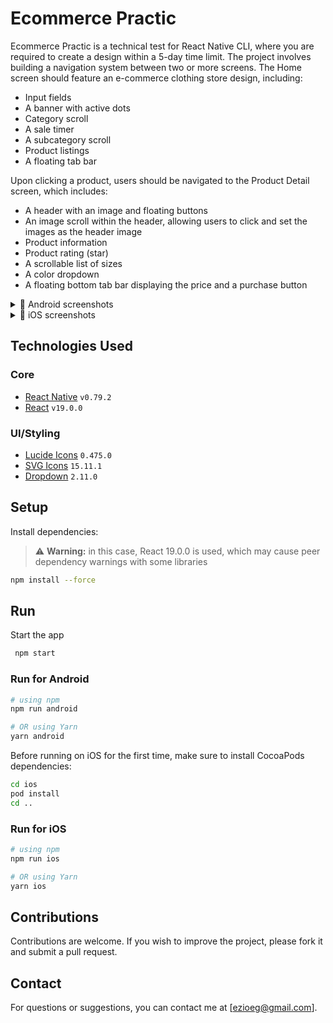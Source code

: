 # Ecommerce Practic

Ecommerce Practic is a technical test for React Native CLI, where you are required to create a design within a 5-day time limit. The project involves building a navigation system between two or more screens. The Home screen should feature an e-commerce clothing store design, including:

- Input fields
- A banner with active dots
- Category scroll
- A sale timer
- A subcategory scroll
- Product listings
- A floating tab bar

Upon clicking a product, users should be navigated to the Product Detail screen, which includes:

- A header with an image and floating buttons
- An image scroll within the header, allowing users to click and set the images as the header image
- Product information
- Product rating (star)
- A scrollable list of sizes
- A color dropdown
- A floating bottom tab bar displaying the price and a purchase button

<details>
  <summary>📱 Android screenshots</summary>

  <p>
    <img src="https://github.com/user-attachments/assets/be5a0fc9-474b-4386-aaff-1f71827f80fd" alt="Android Screenshot 2" width="400"/>
    <img src="https://github.com/user-attachments/assets/4acf7241-923a-44e9-8129-921a11f14479" alt="Android Screenshot 2" width="400"/>
  </p>

</details>

<details>
  <summary>📱 iOS screenshots</summary>

  <p>
    <img src="https://github.com/user-attachments/assets/7ed494ab-8236-49be-8a17-65b322923795" alt="iOS Screenshot 1" width="400"/>
    <img src="https://github.com/user-attachments/assets/7aa46cc5-da8a-49ba-b49f-b85c01ede2ba" alt="iOS Screenshot 2" width="400"/>
  </p>

</details>

## Technologies Used

### Core

- [React Native](https://reactnative.dev/) `v0.79.2`
- [React](https://reactjs.org/) `v19.0.0`

### UI/Styling

- [Lucide Icons](https://github.com/lucide-icons/lucide-react-native) `0.475.0`
- [SVG Icons](https://github.com/react-native-svg/react-native-svg) `15.11.1`
- [Dropdown](https://github.com/react-native-picker/picker) `2.11.0`

## Setup

Install dependencies:

> ⚠️ **Warning:** in this case, React 19.0.0 is used, which may cause peer dependency warnings with some libraries

```bash
npm install --force
```

## Run

Start the app

```bash
 npm start
```

### Run for Android

```bash
# using npm
npm run android

# OR using Yarn
yarn android
```

Before running on iOS for the first time, make sure to install CocoaPods dependencies:

```bash
cd ios
pod install
cd ..
```

### Run for iOS

```bash
# using npm
npm run ios

# OR using Yarn
yarn ios
```

## Contributions

Contributions are welcome. If you wish to improve the project, please fork it and submit a pull request.

## Contact

For questions or suggestions, you can contact me at [ezioeg@gmail.com].
